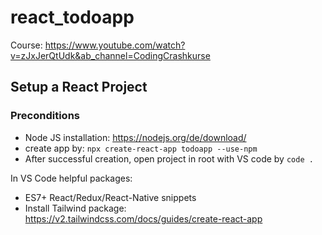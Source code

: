 # react_todoapp
Course: https://www.youtube.com/watch?v=zJxJerQtUdk&ab_channel=CodingCrashkurse


## Setup a React Project

### Preconditions
 * Node JS installation: https://nodejs.org/de/download/
 * create app by: ```npx create-react-app todoapp --use-npm```
 * After successful creation, open project in root with VS code by ```code .```

 In VS Code helpful packages:
  * ES7+ React/Redux/React-Native snippets
  * Install Tailwind package: https://v2.tailwindcss.com/docs/guides/create-react-app
  